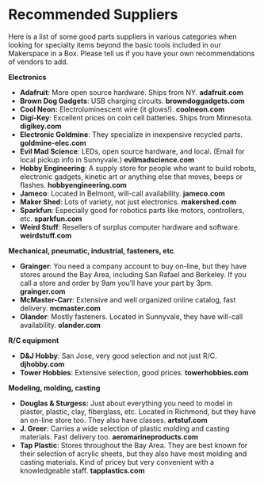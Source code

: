 # Recommended Suppliers

Here is a list of some good parts suppliers in various categories when looking for specialty items beyond the basic tools included in our Makerspace in a Box. Please tell us if you have your own recommendations of vendors to add.

**Electronics**

* **Adafruit**: More open source hardware. Ships from NY. **adafruit.com**
* **Brown Dog Gadgets**: USB charging circuits. **browndoggadgets.com**
* **Cool Neon:** Electroluminescent wire (it glows!). **coolneon.com**
* **Digi-Key**: Excellent prices on coin cell batteries. Ships from Minnesota. **digikey.com**
* **Electronic Goldmine**: They specialize in inexpensive recycled parts. **goldmine-elec.com**
* **Evil Mad Science**: LEDs, open source hardware, and local. (Email for local pickup info in Sunnyvale.) **evilmadscience.com**
* **Hobby Engineering**: A supply store for people who want to build robots, electronic gadgets, kinetic art or anything else that moves, beeps or flashes. **hobbyengineering.com**
* **Jameco**: Located in Belmont, will-call availability. **jameco.com**
* **Maker Shed**: Lots of variety, not just electronics. **makershed.com**
* **Sparkfun**: Especially good for robotics parts like motors, controllers, etc. **sparkfun.com**
* **Weird Stuff**: Resellers of surplus computer hardware and software. **weirdstuff.com**

**Mechanical, pneumatic, industrial, fasteners, etc**.

* **Grainger**: You need a company account to buy on-line, but they have stores around the Bay Area, including San Rafael and Berkeley. If you call a store and order by 9am you’ll have your part by 3pm. **grainger.com**
* **McMaster-Carr**: Extensive and well organized online catalog, fast delivery. **mcmaster.com**
* **Olander**: Mostly fasteners. Located in Sunnyvale, they have will-call availability. **olander.com**

**R/C equipment**

* **D\&J Hobby**: San Jose, very good selection and not just R/C. **djhobby.com**
* **Tower Hobbies**: Extensive selection, good prices. **towerhobbies.com**

**Modeling, molding, casting**

* **Douglas & Sturgess:** Just about everything you need to model in plaster, plastic, clay, fiberglass, etc. Located in Richmond, but they have an on-line store too. They also have classes. **artstuf.com**
* **J. Greer**: Carries a wide selection of plastic molding and casting materials. Fast delivery too. **aeromarineproducts.com**
* **Tap Plastic**: Stores throughout the Bay Area. They are best known for their selection of acrylic sheets, but they also have most molding and casting materials. Kind of pricey but very convenient with a knowledgeable staff. **tapplastics.com**
